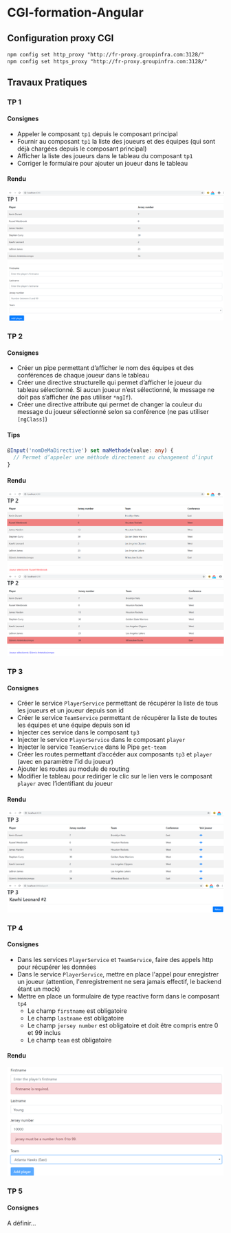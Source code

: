 # CGI-formation-Angular

## Configuration proxy CGI
```
npm config set http_proxy "http://fr-proxy.groupinfra.com:3128/"
npm config set https_proxy "http://fr-proxy.groupinfra.com:3128/"
```

## Travaux Pratiques
### TP 1
#### Consignes  
- Appeler le composant `tp1` depuis le composant principal   
- Fournir au composant `tp1` la liste des joueurs et des équipes (qui sont déjà chargées depuis le composant principal)  
- Afficher la liste des joueurs dans le tableau du composant `tp1`  
- Corriger le formulaire pour ajouter un joueur dans le tableau  

#### Rendu
![TP1](/assets/images/tp1.png)

### TP 2
#### Consignes  
- Créer un pipe permettant d’afficher le nom des équipes et des conférences de chaque joueur dans le tableau  
- Créer une directive structurelle qui permet d’afficher le joueur du tableau sélectionné. Si aucun joueur n’est sélectionné, le message ne doit pas s’afficher (ne pas utiliser `*ngIf`).
- Créer une directive attribute qui permet de changer la couleur du message du joueur sélectionné selon sa conférence (ne pas utiliser `[ngClass]`)

#### Tips
```typescript
@Input('nomDeMaDirective') set maMethode(value: any) {
  // Permet d’appeler une méthode directement au changement d’input
}
```

#### Rendu
![TP2 partie1](/assets/images/tp2_1.png)
![TP2 partie2](/assets/images/tp2_2.png)

### TP 3
#### Consignes
- Créer le service `PlayerService` permettant de récupérer la liste de tous les joueurs et un joueur depuis son id
- Créer le service `TeamService` permettant de récupérer la liste de toutes les équipes et une équipe depuis son id
- Injecter ces service dans le composant `tp3` 
- Injecter le service `PlayerService` dans le composant `player`
- Injecter le service `TeamService` dans le Pipe `get-team`
- Créer les routes permettant d’accéder aux composants `tp3` et `player` (avec en paramètre l’id du joueur)
- Ajouter les routes au module de routing
- Modifier le tableau pour rediriger le clic sur le lien vers le composant `player` avec l’identifiant du joueur 

#### Rendu
![TP3 partie1](/assets/images/tp3_1.png)
![TP3 partie2](/assets/images/tp3_2.png)

### TP 4
#### Consignes
- Dans les services `PlayerService` et `TeamService`, faire des appels http pour récupérer les données
- Dans le service `PlayerService`, mettre en place l'appel pour enregistrer un joueur (attention, l'enregistrement ne sera jamais effectif, le backend étant un mock)
- Mettre en place un formulaire de type reactive form dans le composant `tp4`
  - Le champ `firstname` est obligatoire
  - Le champ `lastname` est obligatoire
  - Le champ `jersey number` est obligatoire et doit être compris entre 0 et 99 inclus
  - Le champ `team` est obligatoire

#### Rendu
![TP4](/assets/images/tp4.png)

### TP 5
#### Consignes
A définir...
